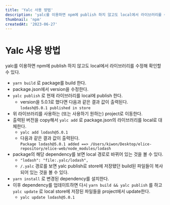 ```yaml
---
title: 'Yalc 사용 방법'
description: 'yalc를 이용하면 npm에 publish 하지 않고도 local에서 라이브러리를 수정해 확인할 수 있다.'
thumbnail: 'npm'
createdAt: '2023-06-27'
---
```


# Yalc 사용 방법

yalc를 이용하면 npm에 publish 하지 않고도 local에서 라이브러리를 수정해 확인할 수 있다.

- `yarn build` 로 package를 build 한다.
- package.json에서 version을 수정한다.
- `yalc publish` 로 현재 라이브러리를 local에 publish 한다.
  - version을 5.0.1로 했다면 다음과 같은 결과 값이 출력된다.\
    `lodash@5.0.1 published in store`
- 위 라이브러리를 사용하는 (또는 사용하기 원하는) project로 이동한다.
- 출력된 버전을 copy해서 `yalc add` 로 package.json의 라이브러리를 local로 대체한다.
  - `yalc add lodash@5.0.1`
  - 다음과 같은 결과 값이 출력된다.\
    `Package lodash@5.0.1 added ==> /Users/kiwon/Desktop/elice-repository/elice-web/node_modules/lodash`
- package의 해당 dependency를 보면 local 경로로 바뀌어 있는 것을 볼 수 있다.
  - `"lodash": "file:.yalc/lodash",`
  - `/.yalc` 경로를 보면 yalc publish로 store에 저장됐던 build된 파일들이 복사되어 있는 것을 볼 수 있다.
- `yarn install` 로 변경된 dependency를 설치한다.
- 이후 dependency를 업데이트하면 다시 `yarn build && yalc publish` 를 하고 `yalc update` 로 local store에 저장된 파일들을 project에서 update한다.
  - `yalc update lodash@5.0.1`
